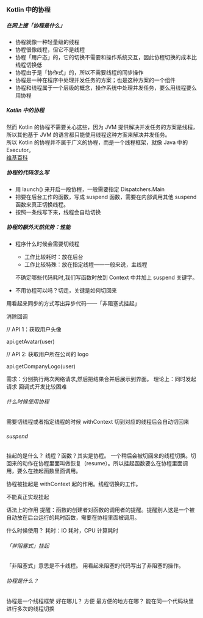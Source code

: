 ### Kotlin 中的协程
##### 在网上搜「协程是什么」
* 协程就像一种轻量级的线程
* 协程很像线程，但它不是线程
* 协程「用户态」的，它的切换不需要和操作系统交互，因此协程切换的成本比线程切换低
* 协程由于是「协作式」的，所以不需要线程的同步操作
* 协程是一种在程序中处理并发任务的方案；也是这种方案的一个组件
* 协程和线程属于一个层级的概念，操作系统中处理并发任务，要么用线程要么用协程
##### Kotlin 中的协程
然而 Kotlin 的协程不需要关心这些，因为 JVM 提供解决并发任务的方案是线程，所以其他基于 JVM 的语言都只能使用线程这种方案来解决并发任务。  
所以 Kotlin 的协程并不属于广义的协程，而是一个线程框架，就像 Java 中的 Executor。  
[维基百科](https://en.wikipedia.org/wiki/Coroutine)
##### 协程的代码怎么写
* 用 launch() 来开启一段协程，一般需要指定 Dispatchers.Main
* 把要在后台工作的函数，写成 suspend 函数，需要在内部调用其他 suspend 函数来真正切换线程。
* 按照一条线写下来，线程会自动切换
##### 协程的额外天然优势：性能
* 程序什么时候会需要切线程
    * 工作比较耗时：放在后台
    * 工作比较特殊：放在指定线程——一般来说，主线程

  不确定哪些代码耗时,我们写函数时放到 Context 中并加上 suspend 关键字。
* 不用协程可以吗？切走，关键是如何切回来


用看起来同步的方式写出异步代码——「非阻塞式挂起」

消除回调

// API 1：获取用户头像

api.getAvatar(user)

// API 2: 获取用户所在公司的 logo

api.getCompanyLogo(user)

需求：分别执行两次网络请求,然后把结果合并后展示到界面。
理论上：同时发起请求
回调式开发比较困难

###### 什么时候使用协程
需要切线程或者指定线程的时候
withContext 切到对应的线程后会自动切回来

###### suspend
挂起的是什么？
线程？函数？其实是协程。
一个稍后会被切回来的线程切换。切回来的动作在协程里面叫做恢复（resume）。所以挂起函数要么在协程里面调用，要么在挂起函数里面调用。

协程被挂起是 withContext 起的作用。线程切换的工作。

不能真正实现挂起

语法上的作用
提醒：函数的创建者对函数的调用者的提醒。提醒别人这是一个被自动放在后台运行的耗时函数，需要在协程里面被调用。

什么时候使用？
耗时：IO 耗时，CPU 计算耗时

###### 「非阻塞式」挂起
「非阻塞式」意思是不卡线程。
用看起来阻塞的代码写出了非阻塞的操作。

######  协程是什么？
协程是一个线程框架
好在哪儿？
方便
最方便的地方在哪？
能在同一个代码块里进行多次的线程切换

